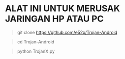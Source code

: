 # ALAT INI UNTUK MERUSAK JARINGAN HP ATAU PC


> git clone https://github.com/e52x/Trojan-Android

>  cd Trojan-Android

>  python TrojanX.py
